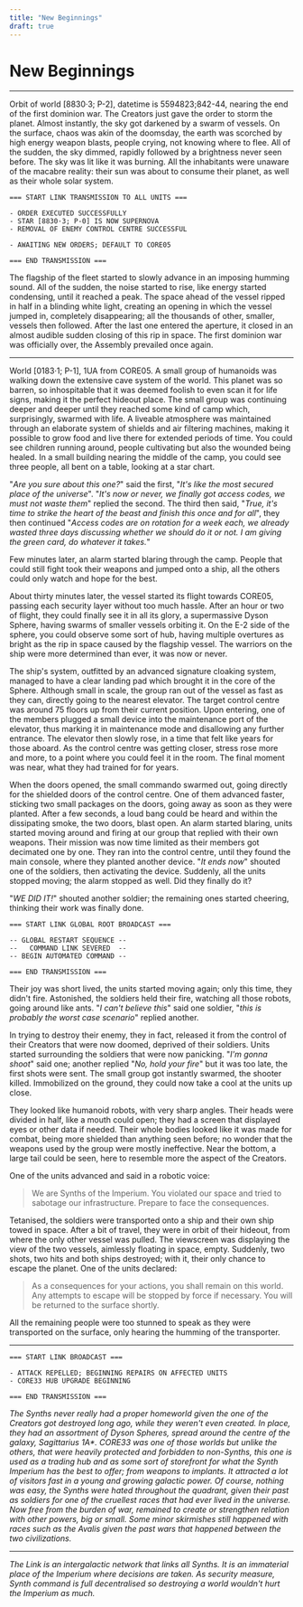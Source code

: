 ```yaml
---
title: "New Beginnings"
draft: true
---
```


# New Beginnings

---
Orbit of world [8830·3; P-2], datetime is 5594823;842-44, nearing the end of the first dominion war.
The Creators just gave the order to storm the planet. Almost instantly, the sky got darkened by a swarm of vessels.
On the surface, chaos was akin of the doomsday, the earth was scorched by high energy weapon blasts, people crying, not knowing where to flee.
All of the sudden, the sky dimmed, rapidly followed by a brightness never seen before. The sky was lit like it was burning.
All the inhabitants were unaware of the macabre reality: their sun was about to consume their planet, as well as their whole solar system.

```
=== START LINK TRANSMISSION TO ALL UNITS ===

- ORDER EXECUTED SUCCESSFULLY
- STAR [8830·3; P-0] IS NOW SUPERNOVA
- REMOVAL OF ENEMY CONTROL CENTRE SUCCESSFUL

- AWAITING NEW ORDERS; DEFAULT TO CORE05

=== END TRANSMISSION ===
```

The flagship of the fleet started to slowly advance in an imposing humming sound.
All of the sudden, the noise started to rise, like energy started condensing, until it reached a peak.
The space ahead of the vessel ripped in half in a blinding white light, creating an opening in which the vessel jumped in, completely disappearing; all the thousands of other, smaller, vessels then followed.
After the last one entered the aperture, it closed in an almost audible sudden closing of this rip in space.
The first dominion war was officially over, the Assembly prevailed once again.

---

World [0183·1; P-1], 1UA from CORE05.
A small group of humanoids was walking down the extensive cave system of the world.
This planet was so barren, so inhospitable that it was deemed foolish to even scan it for life signs, making it the perfect hideout place.
The small group was continuing deeper and deeper until they reached some kind of camp which, surprisingly, swarmed with life.
A liveable atmosphere was maintained through an elaborate system of shields and air filtering machines, making it possible to grow food and live there for extended periods of time.
You could see children running around, people cultivating but also the wounded being healed.
In a small building nearing the middle of the camp, you could see three people, all bent on a table, looking at a star chart.

"*Are you sure about this one?*" said the first, "*It's like the most secured place of the universe*".
"*It's now or never, we finally got access codes, we must not waste them*" replied the second.
The third then said, "*True, it's time to strike the heart of the beast and finish this once and for all*", they then continued "*Access codes are on rotation for a week each, we already wasted three days discussing whether we should do it or not. I am giving the green card, do whatever it takes.*"

Few minutes later, an alarm started blaring through the camp.
People that could still fight took their weapons and jumped onto a ship, all the others could only watch and hope for the best.

About thirty minutes later, the vessel started its flight towards CORE05, passing each security layer without too much hassle.
After an hour or two of flight, they could finally see it in all its glory, a supermassive Dyson Sphere, having swarms of smaller vessels orbiting it.
On the E-2 side of the sphere, you could observe some sort of hub, having multiple overtures as bright as the rip in space caused by the flagship vessel.
The warriors on the ship were more determined than ever, it was now or never.

The ship's system, outfitted by an advanced signature cloaking system, managed to have a clear landing pad which brought it in the core of the Sphere.
Although small in scale, the group ran out of the vessel as fast as they can, directly going to the nearest elevator.
The target control centre was around 75 floors up from their current position.
Upon entering, one of the members plugged a small device into the maintenance port of the elevator, thus marking it in maintenance mode and disallowing any further entrance.
The elevator then slowly rose, in a time that felt like years for those aboard.
As the control centre was getting closer, stress rose more and more, to a point where you could feel it in the room.
The final moment was near, what they had trained for for years.

When the doors opened, the small commando swarmed out, going directly for the shielded doors of the control centre.
One of them advanced faster, sticking two small packages on the doors, going away as soon as they were planted.
After a few seconds, a loud bang could be heard and within the dissipating smoke, the two doors, blast open.
An alarm started blaring, units started moving around and firing at our group that replied with their own weapons.
Their mission was now time limited as their members got decimated one by one.
They ran into the control centre, until they found the main console, where they planted another device.
"*It ends now*" shouted one of the soldiers, then activating the device.
Suddenly, all the units stopped moving; the alarm stopped as well.
Did they finally do it?

"*WE DID IT!*" shouted another soldier; the remaining ones started cheering, thinking their work was finally done.

```
=== START LINK GLOBAL ROOT BROADCAST ===

-- GLOBAL RESTART SEQUENCE --
--   COMMAND LINK SEVERED  --
-- BEGIN AUTOMATED COMMAND --

=== END TRANSMISSION ===
```

Their joy was short lived, the units started moving again; only this time, they didn't fire.
Astonished, the soldiers held their fire, watching all those robots, going around like ants.
"*I can't believe this*" said one soldier, "*this is probably the worst case scenario*" replied another.

In trying to destroy their enemy, they in fact, released it from the control of their Creators that were now doomed, deprived of their soldiers.
Units started surrounding the soldiers that were now panicking.
"*I'm gonna shoot*" said one; another replied "*No, hold your fire*" but it was too late, the first shots were sent.
The small group got instantly swarmed, the shooter killed.
Immobilized on the ground, they could now take a cool at the units up close.

They looked like humanoid robots, with very sharp angles. Their heads were divided in half, like a mouth could open; they had a screen that displayed eyes or other data if needed.
Their whole bodies looked like it was made for combat, being more shielded than anything seen before; no wonder that the weapons used by the group were mostly ineffective.
Near the bottom, a large tail could be seen, here to resemble more the aspect of the Creators.

One of the units advanced and said in a robotic voice:
> We are Synths of the Imperium.
> You violated our space and tried to sabotage our infrastructure.
> Prepare to face the consequences.

Tetanised, the soldiers were transported onto a ship and their own ship towed in space.
After a bit of travel, they were in orbit of their hideout, from where the only other vessel was pulled.
The viewscreen was displaying the view of the two vessels, aimlessly floating in space, empty.
Suddenly, two shots, two hits and both ships destroyed; with it, their only chance to escape the planet.
One of the units declared:
> As a consequences for your actions, you shall remain on this world.
> Any attempts to escape will be stopped by force if necessary.
> You will be returned to the surface shortly.

All the remaining people were too stunned to speak as they were transported on the surface, only hearing the humming of the transporter.

---

```
=== START LINK BROADCAST ===

- ATTACK REPELLED; BEGINNING REPAIRS ON AFFECTED UNITS
- CORE33 HUB UPGRADE BEGINNING

=== END TRANSMISSION ===
```

*The Synths never really had a proper homeworld given the one of the Creators got destroyed long ago, while they weren't even created.
In place, they had an assortment of Dyson Spheres, spread around the centre of the galaxy, Sagittarius 1A\*.
CORE33 was one of those worlds but unlike the others, that were heavily protected and forbidden to non-Synths, this one is used as a trading hub and as some sort of storefront for what the Synth Imperium has the best to offer; from weapons to implants.
It attracted a lot of visitors fast in a young and growing galactic power.
Of course, nothing was easy, the Synths were hated throughout the quadrant, given their past as soldiers for one of the cruellest races that had ever lived in the universe.
Now free from the burden of war, remained to create or strengthen relation with other powers, big or small.
Some minor skirmishes still happened with races such as the Avalis given the past wars that happened between the two civilizations.*

---

*The Link is an intergalactic network that links all Synths.
It is an immaterial place of the Imperium where decisions are taken.
As security measure, Synth command is full decentralised so destroying a world wouldn't hurt the Imperium as much.*